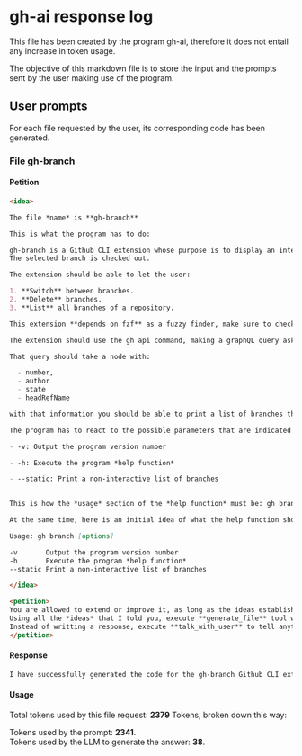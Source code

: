 # gh-ai response log 

This file has been created by the program gh-ai, therefore it does not entail any increase in token usage.  

The objective of this markdown file is to store the input and the prompts sent by the user making use of the program. 

## User prompts 

For each file requested by the user, its corresponding code has been generated. 

### File gh-branch

#### Petition

```md
<idea>

The file *name* is **gh-branch**

This is what the program has to do:

gh-branch is a Github CLI extension whose purpose is to display an interactive branch switcher listing local branches in relation of the pull request in the repository.
The selected branch is checked out.

The extension should be able to let the user: 

1. **Switch** between branches.
2. **Delete** branches.
3. **List** all branches of a repository.

This extension **depends on fzf** as a fuzzy finder, make sure to check if the user has installed fzf,  in case it doesn't echo an error and exit the program.

The extension should use the gh api command, making a graphQL query asking for the pull requests of an specific repository.

That query should take a node with:

  - number,
  - author
  - state
  - headRefName

with that information you should be able to print a list of branches that contains the *headRefName* followed by the *number*, the *number* should have a different color depeding on the pull request *state* and the the *author.login*.

The program has to react to the possible parameters that are indicated through the command line:

- -v: Output the program version number

- -h: Execute the program *help function*

- --static: Print a non-interactive list of branches

 
This is how the *usage* section of the *help function* must be: gh branch [options]

At the same time, here is an initial idea of what the help function should be returning. 

Usage: gh branch [options]

-v       Output the program version number
-h       Execute the program *help function*
--static Print a non-interactive list of branches

</idea>

<petition>
You are allowed to extend or improve it, as long as the ideas established in the <idea> section are maintained.
Using all the *ideas* that I told you, execute **generate_file** tool with the generated code from the translation of my ideas to code.
Instead of writting a response, execute **talk_with_user** to tell anything that is not code.  
</petition>

```

#### Response

```bash
I have successfully generated the code for the gh-branch Github CLI extension. It includes the functionalities you requested along with additional features. You can now review the code and test it.
```
#### Usage

Total tokens used by this file request: **2379** Tokens, broken down this way:

Tokens used by the prompt: **2341**.  
Tokens used by the LLM to generate the answer: **38**.

